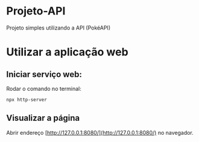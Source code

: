# Projeto-API
Projeto simples utilizando a API (PokéAPI)

# Utilizar a aplicação web

## Iniciar serviço web:

Rodar o comando no terminal:

```shell
npx http-server
```

## Visualizar a página

Abrir endereço [http://127.0.0.1:8080/](http://127.0.0.1:8080/) no navegador.
